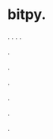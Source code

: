 # bitpy.
.
.
.
.












.






















































.
























.



























.

















































































.


.
